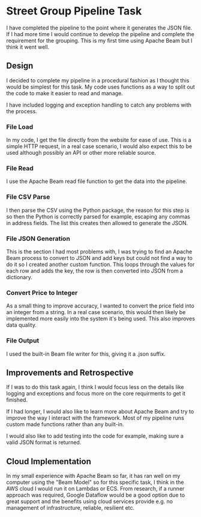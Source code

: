 # Street Group Pipeline Task

I have completed the pipeline to the point where it generates the JSON file. If I had more time I would continue to develop the pipeline and complete the requirement for the grouping. This is my first time using Apache Beam but I think it went well.

## Design

I decided to complete my pipeline in a procedural fashion as I thought this would be simplest for this task. My code uses functions as a way to split out the code to make it easier to read and manage.

I have included logging and exception handling to catch any problems with the process.

### File Load

In my code, I get the file directly from the website for ease of use. This is a simple HTTP request, in a real case scenario, I would also expect this to be used although possibly an API or other more reliable source.

### File Read

I use the Apache Beam read file function to get the data into the pipeline.

### File CSV Parse

I then parse the CSV using the Python package, the reason for this step is so then the Python is correctly parsed for example, escaping any commas in address fields. The list this creates then allowed to generate the JSON.

### File JSON Generation

This is the section I had most problems with, I was trying to find an Apache Beam process to convert to JSON and add keys but could not find a way to do it so I created another custom function. This loops through the values for each row and adds the key, the row is then converted into JSON from a dictionary.

### Convert Price to Integer

As a small thing to improve accuracy, I wanted to convert the price field into an integer from a string. In a real case scenario, this would then likely be implemented more easily into the system it's being used. This also improves data quality.

### File Output

I used the built-in Beam file writer for this, giving it a .json suffix.

## Improvements and Retrospective

If I was to do this task again, I think I would focus less on the details like logging and exceptions and focus more on the core requirments to get it finished.

If I had longer, I would also like to learn more about Apache Beam and try to improve the way I interact with the framework. Most of my pipeline runs custom made functions rather than any built-in.

I would also like to add testing into the code for example, making sure a valid JSON format is returned.

## Cloud Implementation

In my small experience with Apache Beam so far, it has ran well on my computer using the "Beam Model" so for this specific task, I think in the AWS cloud I would run it on Lambdas or ECS. From research, if a runner approach was required, Google Dataflow would be a good option due to great support and the benefits using cloud services provide e.g. no management of infrastructure, reliable, resilient etc.